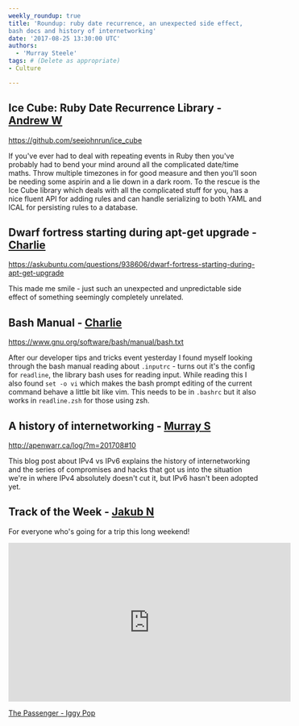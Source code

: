 ```yaml
---
weekly_roundup: true
title: 'Roundup: ruby date recurrence, an unexpected side effect, 
bash docs and history of internetworking'
date: '2017-08-25 13:30:00 UTC'
authors:
  - 'Murray Steele'
tags: # (Delete as appropriate)
- Culture

---
```


## Ice Cube: Ruby Date Recurrence Library - [Andrew W](/team#andrew-white)

https://github.com/seejohnrun/ice_cube

If you've ever had to deal with repeating events in Ruby then you've
probably had to bend your mind around all the complicated date/time maths.
Throw multiple timezones in for good measure and then you'll soon be
needing some aspirin and a lie down in a dark room. To the rescue is the
Ice Cube library which deals with all the complicated stuff for you, has a
nice fluent API for adding rules and can handle serializing to both YAML
and ICAL for persisting rules to a database.

## Dwarf fortress starting during apt-get upgrade - [Charlie](/team#charlie-egan)

https://askubuntu.com/questions/938606/dwarf-fortress-starting-during-apt-get-upgrade

This made me smile - just such an unexpected and unpredictable side effect
of something seemingly completely unrelated.

## Bash Manual - [Charlie](/team#charlie-egan)

https://www.gnu.org/software/bash/manual/bash.txt

After our developer tips and tricks event yesterday I found myself looking
through the bash manual reading about `.inputrc` - turns out it's the
config for `readline`, the library bash uses for reading input. While
reading this I also found `set -o vi` which makes the bash prompt editing
of the current command behave a little bit like vim. This needs to be in
`.bashrc` but it also works in `readline.zsh` for those using zsh.

## A history of internetworking - [Murray S](/team#murray-steele)

http://apenwarr.ca/log/?m=201708#10

This blog post about IPv4 vs IPv6 explains the history of internetworking
and the series of compromises and hacks that got us into the situation
we're in where IPv4 absolutely doesn't cut it, but IPv6 hasn't been
adopted yet.

## Track of the Week - [Jakub N](https://github.com/novotnyjakub)

For everyone who's going for a trip this long weekend!

<iframe width="560" height="315" src="https://www.youtube.com/embed/hLhN__oEHaw" frameborder="0" allowfullscreen></iframe>

[The Passenger - Iggy Pop](https://www.youtube.com/watch?v=hLhN__oEHaw)
